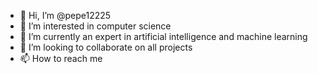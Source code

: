 - 👋 Hi, I’m @pepe12225
- 👀 I’m interested in computer  science 
- 🌱 I’m currently an expert in artificial  intelligence  and machine learning 
- 💞️ I’m looking to collaborate on all projects
- 📫 How to reach me 

<!---
pepe12225/pepe12225 is a ✨ special ✨ repository because its `README.md` (this file) appears on your GitHub profile.
You can click the Preview link to take a look at your changes.
--->

